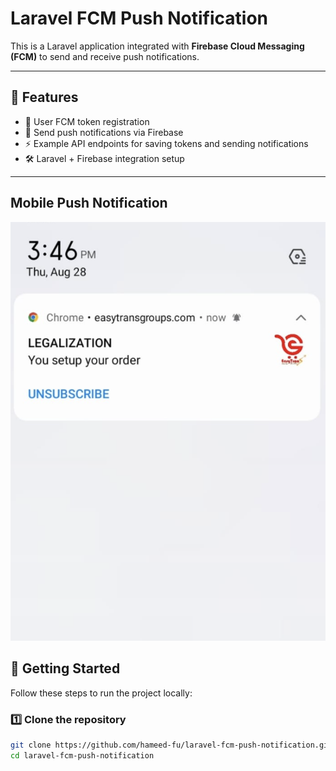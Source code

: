 
# Laravel FCM Push Notification

This is a Laravel application integrated with **Firebase Cloud Messaging (FCM)** to send and receive push notifications.  

---

## 📌 Features

- 🔑 User FCM token registration  
- 📲 Send push notifications via Firebase  
- ⚡ Example API endpoints for saving tokens and sending notifications  
- 🛠️ Laravel + Firebase integration setup  

---

## Mobile Push Notification
<p align="center">
  <img src="public/notification.png"   >
</p>


## 🚀 Getting Started

Follow these steps to run the project locally:

### 1️⃣ Clone the repository
```sh
git clone https://github.com/hameed-fu/laravel-fcm-push-notification.git
cd laravel-fcm-push-notification

